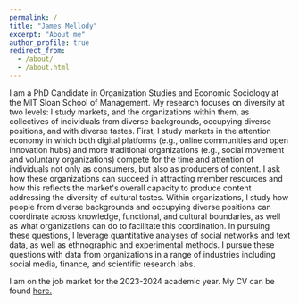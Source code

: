 ```yaml
---
permalink: /
title: "James Mellody"
excerpt: "About me"
author_profile: true
redirect_from: 
  - /about/
  - /about.html
---
```


I am a PhD Candidate in Organization Studies and Economic Sociology at the MIT Sloan School of Management. My research focuses on diversity at two levels: I study markets, and the organizations within them, as collectives of individuals from diverse backgrounds, occupying diverse positions, and with diverse tastes. First, I study markets in the attention economy in which both digital platforms (e.g., online communities and open innovation hubs) and more traditional organizations (e.g., social movement and voluntary organizations) compete for the time and attention of individuals not only as consumers, but also as producers of content. I ask how these organizations can succeed in attracting member resources and how this reflects the market's overall capacity to produce content addressing the diversity of cultural tastes. Within organizations, I study how people from diverse backgrounds and occupying diverse positions can coordinate across knowledge, functional, and cultural boundaries, as well as what organizations can do to facilitate this coordination. In pursuing these questions, I leverage quantitative analyses of social networks and text data, as well as ethnographic and experimental methods. I pursue these questions with data from organizations in a range of industries including social media, finance, and scientific research labs.

I am on the job market for the 2023-2024 academic year. My CV can be found <a href="files/Mellody_CV_2023.pdf" target="_blank">here.</a>